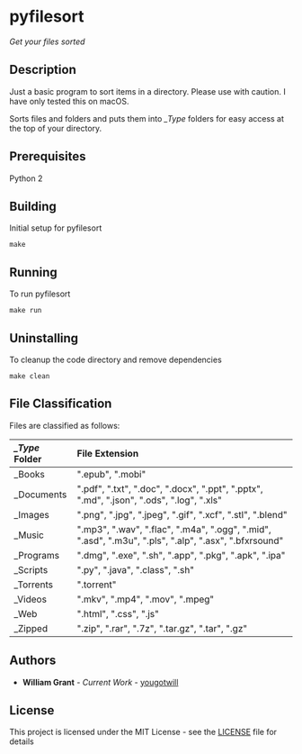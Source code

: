 # pyfilesort

*Get your files sorted*

## Description
Just a basic program to sort items in a directory.
Please use with caution. I have only tested this on macOS.

Sorts files and folders and puts them into *\_Type* folders for easy access at the top of your directory.

## Prerequisites
Python 2

## Building
Initial setup for pyfilesort
```
make
```

## Running
To run pyfilesort
```
make run
```

## Uninstalling
To cleanup the code directory and remove dependencies
```
make clean
```

## File Classification
Files are classified as follows:

| *_Type* Folder | File Extension                           |
| :------------- | :--------------------------------------- |
| _Books         | ".epub", ".mobi"                         |
| _Documents     | ".pdf", ".txt", ".doc", ".docx", ".ppt", ".pptx", ".md", ".json", ".ods", ".log", ".xls" |
| _Images        | ".png", ".jpg", ".jpeg", ".gif", ".xcf", ".stl", ".blend" |
| _Music         | ".mp3", ".wav", ".flac", ".m4a", ".ogg", ".mid", ".asd", ".m3u", ".pls", ".alp", ".asx", ".bfxrsound" |
| _Programs      | ".dmg", ".exe", ".sh", ".app", ".pkg", ".apk", ".ipa"    |
| _Scripts       | ".py", ".java", ".class", ".sh"          |
| _Torrents      | ".torrent"                               |
| _Videos        | ".mkv", ".mp4", ".mov", ".mpeg"          |
| _Web           | ".html", ".css", ".js"                   |
| _Zipped        | ".zip", ".rar", ".7z", ".tar.gz", ".tar", ".gz" |

## Authors
* **William Grant** - *Current Work* - [yougotwill](https://github.com/yougotwill)

## License

This project is licensed under the MIT License - see the [LICENSE](LICENSE) file for details
